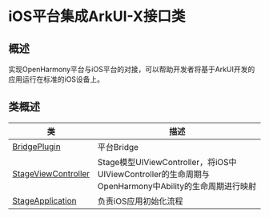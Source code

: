 # iOS平台集成ArkUI-X接口类

## 概述

实现OpenHarmony平台与iOS平台的对接，可以帮助开发者将基于ArkUI开发的应用运行在标准的iOS设备上。

## 类概述

| 类    | 描述               |
| ----------- | ---------------------------------- |
| [BridgePlugin](BridgePlugin.md) | 平台Bridge |
| [StageViewController](StageViewController.md) | Stage模型UIViewController，将iOS中UIViewController的生命周期与OpenHarmony中Ability的生命周期进行映射 |
| [StageApplication](StageApplication.md) | 负责iOS应用初始化流程 |
